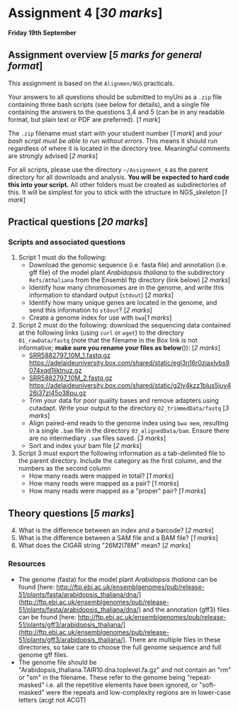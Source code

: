 

# Assignment 4 [*30 marks*]

**Friday 19th September**

## Assignment overview [*5 marks for general format*]

This assignment is based on the `Alignmen/NGS` practicals. 

Your answers to all questions should be submitted to myUni as a `.zip` file containing three bash scripts (see below for details), and a single file containing the answers to the questions 3,4 and 5 (can be in any readable format, but plain text or PDF are preferred). [*1 mark*]

The `.zip` filename must start with your student number [*1 mark*] and *your bash script must be able to run without errors*. This means it should run regardless of where it is located in the directory tree.
Meaningful comments are strongly advised [*2 marks*]

For all scripts, please use the directory `~/Assignment_4` as the parent directory for all downloads and analysis.
**You will be expected to hard code this into your script.**
All other folders must be created as subdirectories of this. It will be simplest for you to stick with the structure in NGS_skeleton [*1 mark*]


## Practical questions [*20 marks*] 

### Scripts and associated questions

1. Script 1 must do the following:
    + Download the genomic sequence (i.e. fasta file) and annotation (i.e. gff file) of the model plant _Arabidopsis thaliana_ to the subdirectory `Refs/Athaliana` from the Ensembl ftp directory (link below) [*2 marks*]
    + Identify how many chromosomes are in the genome, and write this information to standard output (`stdout`) [*2 marks*]
    + Identify how many unique genes are located in the genome, and send this information to `stdout`? [*2 marks*]
    + Create a genome index for use with `bwa`[*1 marks*] 
2. Script 2 must do the following: download the sequencing data contained at the following links (using `curl` or `wget`) to the directory `01_rawData/fastq` (note that the filename in the Box link is not informative; **make sure you rename your files as below**()): [*2 marks*]
    - [SRR5882797_10M_1.fastq.gz](https://adelaideuniversity.box.com/shared/static/egl3n16r0ziaxlvbs9074xqd1liktnuz.gz) https://adelaideuniversity.box.com/shared/static/egl3n16r0ziaxlvbs9074xqd1liktnuz.gz 
    - [SRR5882797_10M_2.fastq.gz](https://adelaideuniversity.box.com/shared/static/g2ly4kzz1blus5juy426i37zl45o38pu.gz) https://adelaideuniversity.box.com/shared/static/g2ly4kzz1blus5juy426i37zl45o38pu.gz 
    + Trim your data for poor quality bases and remove adapters using cutadapt. Write your output to the directory `02_trimmedData/fastq` [*3 marks*]
    + Align paired-end reads to the genome index using `bwa mem`, resulting in a single `.bam` file in the directory `03_alignedData/bam`. Ensure there are no intermediary `.sam` files saved. [*3 marks*]
    + Sort and index your bam file [*2 marks*] 
3. Script 3 must export the following information as a tab-delimited file to the parent directory. Include the category as the first column, and the numbers as the second column
    + How many reads were mapped in total? [*1 marks*]
    + How many reads were mapped as a pair? [*1 marks*]
    + How many reads were mapped as a "proper" pair? [*1 marks*]


## Theory questions [*5 marks*]

4. What is the difference between an index and a barcode? [*2 marks*]
5. What is the difference between a SAM file and a BAM file? [*1 marks*]
6. What does the CIGAR string "26M2I78M" mean? [*2 marks*]




### Resources

- The genome (fasta) for the model plant _Arabidopsis thaliana_ can be found [here: http://ftp.ebi.ac.uk/ensemblgenomes/pub/release-51/plants/fasta/arabidopsis_thaliana/dna/](http://ftp.ebi.ac.uk/ensemblgenomes/pub/release-51/plants/fasta/arabidopsis_thaliana/dna/) and the annotation (gff3) files can be found [here: http://ftp.ebi.ac.uk/ensemblgenomes/pub/release-51/plants/gff3/arabidopsis_thaliana/](http://ftp.ebi.ac.uk/ensemblgenomes/pub/release-51/plants/gff3/arabidopsis_thaliana/). There are multiple files in these directories, so take care to choose the full genome sequence and full genome gff files.
- The genome file should be "Arabidopsis_thaliana.TAIR10.dna.toplevel.fa.gz" and not contain an "rm" or "sm" in the filename. These refer to the genome being "repeat-masked" i.e. all the repetitive elements have been ignored, or "soft-masked" were the repeats and low-complexity regions are in lower-case letters (acgt not ACGT)
